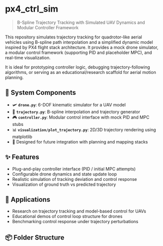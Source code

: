 # px4_ctrl_sim

> B-Spline Trajectory Tracking with Simulated UAV Dynamics and Modular Controller Framework

This repository simulates trajectory tracking for quadrotor-like aerial vehicles using B-spline path interpolation and a simplified dynamic model inspired by PX4 flight stack architecture. It provides a mock drone simulator, a modular control framework (supporting PID and placeholder MPC), and real-time visualization.

It is ideal for prototyping controller logic, debugging trajectory-following algorithms, or serving as an educational/research scaffold for aerial motion planning.

## 🔧 System Components

- 🛩️ **`drone.py`**: 6-DOF kinematic simulator for a UAV model
- 🎯 **`trajectory.py`**: B-spline interpolation and trajectory generator
- 🎮 **`controller.py`**: Modular control interface with mock PID and MPC stubs
- 📊 **`visualization/plot_trajectory.py`**: 2D/3D trajectory rendering using matplotlib
- 🔁 Designed for future integration with planning and mapping stacks

## ✨ Features

- Plug-and-play controller interface (PID / initial MPC attempts)
- Configurable drone dynamics and state update loop
- Realistic simulation of tracking deviation and control response
- Visualization of ground truth vs predicted trajectory

## 🔬 Applications

- Research on trajectory tracking and model-based control for UAVs
- Educational demos of control loop structure for drones
- Benchmarking control response under trajectory perturbations

## 📦 Folder Structure

